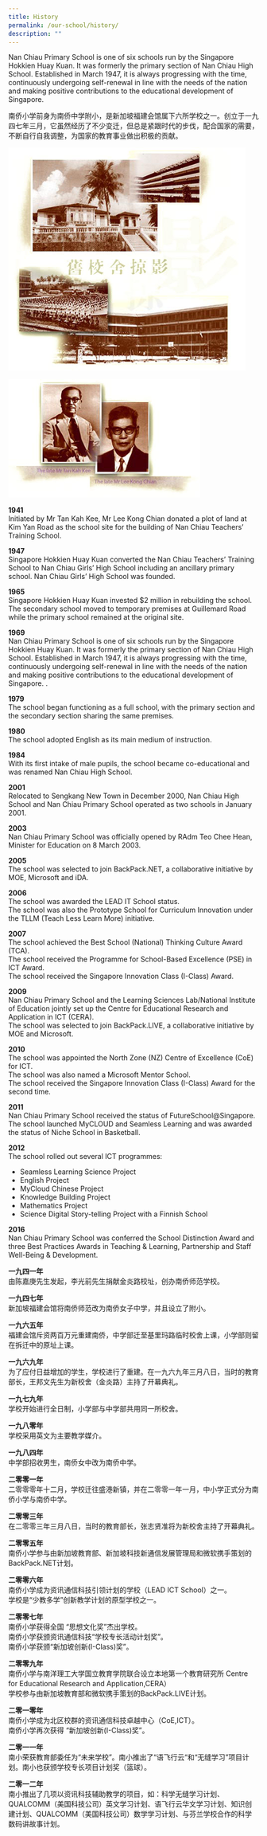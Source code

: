 ```yaml
---
title: History
permalink: /our-school/history/
description: ""
---
```

Nan Chiau Primary School is one of six schools run by the Singapore Hokkien Huay Kuan. It was formerly the primary section of Nan Chiau High School. Established in March 1947, it is always progressing with the time, continuously undergoing self-renewal in line with the needs of the nation and making positive contributions to the educational development of Singapore.

南侨小学前身为南侨中学附小，是新加坡福建会馆属下六所学校之一。创立于一九四七年三月，它虽然经历了不少变迁，但总是紧跟时代的步伐，配合国家的需要，不断自行自我调整，为国家的教育事业做出积极的贡献。

![Old NCPS](/images/Old_NCPS.jpg)

![Tan KK and Lee KC](/images/Tan_KK_Lee_KC.jpg)

**1941**  
Initiated by Mr Tan Kah Kee, Mr Lee Kong Chian donated a plot of land at Kim Yan Road as the school site for the building of Nan Chiau Teachers’ Training School.

**1947**  
Singapore Hokkien Huay Kuan converted the Nan Chiau Teachers’ Training School to Nan Chiau Girls’ High School including an ancillary primary school. Nan Chiau Girls’ High School was founded.

**1965**  
Singapore Hokkien Huay Kuan invested $2 million in rebuilding the school. The secondary school moved to temporary premises at Guillemard Road while the primary school remained at the original site.

**1969**  
Nan Chiau Primary School is one of six schools run by the Singapore Hokkien Huay Kuan. It was formerly the primary section of Nan Chiau High School. Established in March 1947, it is always progressing with the time, continuously undergoing self-renewal in line with the needs of the nation and making positive contributions to the educational development of Singapore. .

**1979**  
The school began functioning as a full school, with the primary section and the secondary section sharing the same premises.

**1980**  
The school adopted English as its main medium of instruction.

**1984**  
With its first intake of male pupils, the school became co-educational and was renamed Nan Chiau High School.

**2001**  
Relocated to Sengkang New Town in December 2000, Nan Chiau High School and Nan Chiau Primary School operated as two schools in January 2001.

**2003**  
Nan Chiau Primary School was officially opened by RAdm Teo Chee Hean, Minister for Education on 8 March 2003.

**2005**  
The school was selected to join BackPack.NET, a collaborative initiative by MOE, Microsoft and iDA.

**2006**  
The school was awarded the LEAD IT School status.  
The school was also the Prototype School for Curriculum Innovation under the TLLM (Teach Less Learn More) initiative.

**2007**  
The school achieved the Best School (National) Thinking Culture Award (TCA).  
The school received the Programme for School-Based Excellence (PSE) in ICT Award.  
The school received the Singapore Innovation Class (I-Class) Award.

**2009**  
Nan Chiau Primary School and the Learning Sciences Lab/National Institute of Education jointly set up the Centre for Educational Research and Application in ICT (CERA).  
The school was selected to join BackPack.LIVE, a collaborative initiative by MOE and Microsoft.

**2010**  
The school was appointed the North Zone (NZ) Centre of Excellence (CoE) for ICT.  
The school was also named a Microsoft Mentor School.  
The school received the Singapore Innovation Class (I-Class) Award for the second time.

**2011**  
Nan Chiau Primary School received the status of FutureSchool@Singapore.  
The school launched MyCLOUD and Seamless Learning and was awarded the status of Niche School in Basketball.

**2012**  
The school rolled out several ICT programmes:

*   Seamless Learning Science Project
*   English Project
*   MyCloud Chinese Project
*   Knowledge Building Project
*   Mathematics Project
*   Science Digital Story-telling Project with a Finnish School

**2016**  
Nan Chiau Primary School was conferred the School Distinction Award and three Best Practices Awards in Teaching & Learning, Partnership and Staff Well-Being & Development.

**一九四一年**  
由陈嘉庚先生发起，李光前先生捐献金炎路校址，创办南侨师范学校。

**一九四七年**  
新加坡福建会馆将南侨师范改为南侨女子中学，并且设立了附小。

**一九六五年**  
福建会馆斥资两百万元重建南侨，中学部迁至基里玛路临时校舍上课，小学部则留在拆迁中的原址上课。

**一九六九年**  
为了应付日益增加的学生，学校进行了重建。在一九六九年三月八日，当时的教育部长，王邦文先生为新校舍（金炎路）主持了开幕典礼。

**一九七九年**  
学校开始进行全日制，小学部与中学部共用同一所校舍。

**一九八零年**  
学校采用英文为主要教学媒介。

**一九八四年**  
中学部招收男生，南侨女中改为南侨中学。

**二零零一年**  
二零零零年十二月，学校迁往盛港新镇，并在二零零一年一月，中小学正式分为南侨小学与南侨中学。

**二零零三年**  
在二零零三年三月八日，当时的教育部长，张志贤准将为新校舍主持了开幕典礼。

**二零零五年**  
南侨小学参与由新加坡教育部、新加坡科技新通信发展管理局和微软携手策划的BackPack.NET计划。

**二零零六年**  
南侨小学成为资讯通信科技引领计划的学校（LEAD ICT School）之一。  
学校是“少教多学”创新教学计划的原型学校之一。

**二零零七年**  
南侨小学获得全国 “思想文化奖”杰出学校。  
南侨小学获颁资讯通信科技“学校专长活动计划奖”。  
南侨小学获颁“新加坡创新(I-Class)奖”。

**二零零九年**  
南侨小学与南洋理工大学国立教育学院联合设立本地第一个教育研究所 Centre for Educational Research and Application,CERA）  
学校参与由新加坡教育部和微软携手策划的BackPack.LIVE计划。

**二零一零年**  
南侨小学成为北区校群的资讯通信科技卓越中心（CoE,ICT）。  
南侨小学再次获得 “新加坡创新(I-Class)奖”。

**二零一一年**  
南小荣获教育部委任为“未来学校”。南小推出了“语飞行云“和“无缝学习”项目计划。南小也获颁学校专长项目计划奖（篮球）。

**二零一二年**  
南小推出了几项以资讯科技辅助教学的项目，如：科学无缝学习计划、QUALCOMM（美国科技公司）英文学习计划、语飞行云华文学习计划、知识创建计划、QUALCOMM（美国科技公司）数学学习计划、与芬兰学校合作的科学数码讲故事计划。
